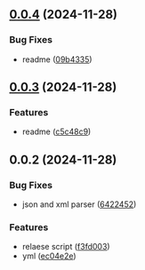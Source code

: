 ## [0.0.4](https://github.com/andrehrferreira/cmmv-normalizer/compare/v0.0.3...v0.0.4) (2024-11-28)


### Bug Fixes

* readme ([09b4335](https://github.com/andrehrferreira/cmmv-normalizer/commit/09b4335823e10df19bf3cd065fbb30d986d24d3d))



## [0.0.3](https://github.com/andrehrferreira/cmmv-normalizer/compare/v0.0.2...v0.0.3) (2024-11-28)


### Features

* readme ([c5c48c9](https://github.com/andrehrferreira/cmmv-normalizer/commit/c5c48c9a686d1422b15114fcd15d9163c9a4fff2))



## 0.0.2 (2024-11-28)


### Bug Fixes

* json and xml parser ([6422452](https://github.com/andrehrferreira/cmmv-normalizer/commit/6422452125343449a1f88c8a4504d5fa9de6c3d3))


### Features

* relaese script ([f3fd003](https://github.com/andrehrferreira/cmmv-normalizer/commit/f3fd00358a42625babaa41b3733b3d8904a08900))
* yml ([ec04e2e](https://github.com/andrehrferreira/cmmv-normalizer/commit/ec04e2ed8e3d7a9345eb9d63c51975d2fd9841a5))



